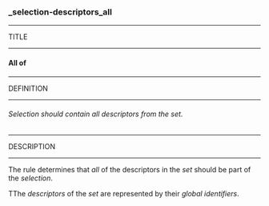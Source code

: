 ### _selection-descriptors_all



------
TITLE

------

#### All of



------
DEFINITION

------

###### Selection should contain all descriptors from the set.



------
DESCRIPTION

------

The rule determines that *all* of the descriptors in the *set* should be part of the *selection*.

TThe *descriptors* of the *set* are represented by their *global identifiers*.